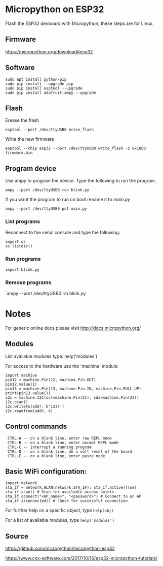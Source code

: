 # Micropython on ESP32

Flash the ESP32 devboard with Micropython, these steps are for Linux.

## Firmware

https://micropython.org/download#esp32

## Software

```
sudo apt install python-pip
sudo pip install --upgrade pip
sudo pip install esptool --upgrade
sudo pip install adafruit-ampy --upgrade
```

## Flash

Erease the flash 

`esptool --port /dev/ttyUSB0 erase_flash`

Write the new firmware

`esptool --chip esp32 --port /dev/ttyUSB0 write_flash -z 0x1000 firmware.bin`

## Program device

Use ampy to program the device. Type the following to run the program. 

`ampy --port /dev/ttyUSB0 run blink.py`

If you want the program to run on boot rename it to *main.py*

`ampy --port /dev/ttyUSB0 put main.py`

### List programs

Reconnect to the serial console and type the following:

```
import os
os.listdir()
```

### Run programs

`import blink.py`

### Remove programs

`ampy --port /dev/ttyUSB0 rm blink.py

# Notes

For generic online docs please visit http://docs.micropython.org/ 

## Modules

List available modules type: help('modules')

For access to the hardware use the 'machine' module: 

```
import machine 
pin12 = machine.Pin(12, machine.Pin.OUT) 
pin12.value(1) 
pin13 = machine.Pin(13, machine.Pin.IN, machine.Pin.PULL_UP) 
print(pin13.value()) 
i2c = machine.I2C(scl=machine.Pin(21), sda=machine.Pin(22)) 
i2c.scan() 
i2c.writeto(addr, b'1234') 
i2c.readfrom(addr, 4) 
``` 

## Control commands 

```
 CTRL-A -- on a blank line, enter raw REPL mode 
 CTRL-B -- on a blank line, enter normal REPL mode 
 CTRL-C -- interrupt a running program 
 CTRL-D -- on a blank line, do a soft reset of the board 
 CTRL-E -- on a blank line, enter paste mode 
```
## Basic WiFi configuration: 
 
```
import network 
sta_if = network.WLAN(network.STA_IF); sta_if.active(True) 
sta_if.scan() # Scan for available access points 
sta_if.connect("<AP_name>", "<password>") # Connect to an AP 
sta_if.isconnected() # Check for successful connection 
```

For further help on a specific object, type `help(obj)`

For a list of available modules, type `help('modules')`

## Source

https://github.com/micropython/micropython-esp32

https://www.cnx-software.com/2017/10/16/esp32-micropython-tutorials/


